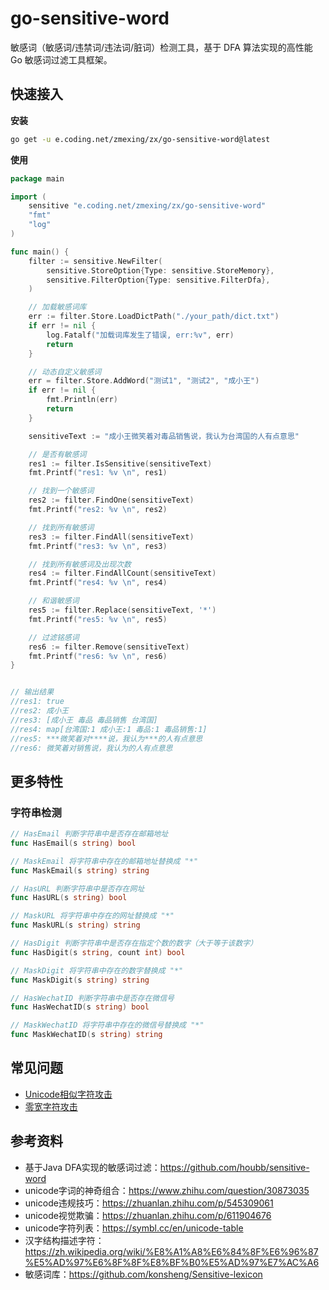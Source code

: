 # go-sensitive-word

敏感词（敏感词/违禁词/违法词/脏词）检测工具，基于 DFA 算法实现的高性能 Go 敏感词过滤工具框架。

## 快速接入

**安装**
```bash
go get -u e.coding.net/zmexing/zx/go-sensitive-word@latest
```

**使用**
```go
package main

import (
	sensitive "e.coding.net/zmexing/zx/go-sensitive-word"
	"fmt"
	"log"
)

func main() {
	filter := sensitive.NewFilter(
		sensitive.StoreOption{Type: sensitive.StoreMemory},
		sensitive.FilterOption{Type: sensitive.FilterDfa},
	)

	// 加载敏感词库
	err := filter.Store.LoadDictPath("./your_path/dict.txt")
	if err != nil {
		log.Fatalf("加载词库发生了错误, err:%v", err)
		return
	}

	// 动态自定义敏感词
	err = filter.Store.AddWord("测试1", "测试2", "成小王")
	if err != nil {
		fmt.Println(err)
		return
	}

	sensitiveText := "成小王微笑着对毒品销售说，我认为台湾国的人有点意思"

	// 是否有敏感词
	res1 := filter.IsSensitive(sensitiveText)
	fmt.Printf("res1: %v \n", res1)

	// 找到一个敏感词
	res2 := filter.FindOne(sensitiveText)
	fmt.Printf("res2: %v \n", res2)

	// 找到所有敏感词
	res3 := filter.FindAll(sensitiveText)
	fmt.Printf("res3: %v \n", res3)

	// 找到所有敏感词及出现次数
	res4 := filter.FindAllCount(sensitiveText)
	fmt.Printf("res4: %v \n", res4)

	// 和谐敏感词
	res5 := filter.Replace(sensitiveText, '*')
	fmt.Printf("res5: %v \n", res5)

	// 过滤铭感词
	res6 := filter.Remove(sensitiveText)
	fmt.Printf("res6: %v \n", res6)
}


// 输出结果
//res1: true
//res2: 成小王
//res3: [成小王 毒品 毒品销售 台湾国]
//res4: map[台湾国:1 成小王:1 毒品:1 毒品销售:1]
//res5: ***微笑着对****说，我认为***的人有点意思
//res6: 微笑着对销售说，我认为的人有点意思 
```

## 更多特性

### 字符串检测

```go
// HasEmail 判断字符串中是否存在邮箱地址
func HasEmail(s string) bool

// MaskEmail 将字符串中存在的邮箱地址替换成 "*"
func MaskEmail(s string) string

// HasURL 判断字符串中是否存在网址
func HasURL(s string) bool

// MaskURL 将字符串中存在的网址替换成 "*"
func MaskURL(s string) string

// HasDigit 判断字符串中是否存在指定个数的数字（大于等于该数字）
func HasDigit(s string, count int) bool

// MaskDigit 将字符串中存在的数字替换成 "*"
func MaskDigit(s string) string

// HasWechatID 判断字符串中是否存在微信号
func HasWechatID(s string) bool

// MaskWechatID 将字符串中存在的微信号替换成 "*"
func MaskWechatID(s string) string
```

## 常见问题

- [Unicode相似字符攻击](./docs/unicode.md)
- [零宽字符攻击](docs/zero-width.md)

## 参考资料
- 基于Java DFA实现的敏感词过滤：https://github.com/houbb/sensitive-word
- unicode字词的神奇组合：https://www.zhihu.com/question/30873035
- unicode违规技巧：https://zhuanlan.zhihu.com/p/545309061
- unicode视觉欺骗：https://zhuanlan.zhihu.com/p/611904676
- unicode字符列表：https://symbl.cc/en/unicode-table
- 汉字结构描述字符：https://zh.wikipedia.org/wiki/%E8%A1%A8%E6%84%8F%E6%96%87%E5%AD%97%E6%8F%8F%E8%BF%B0%E5%AD%97%E7%AC%A6
- 敏感词库：https://github.com/konsheng/Sensitive-lexicon